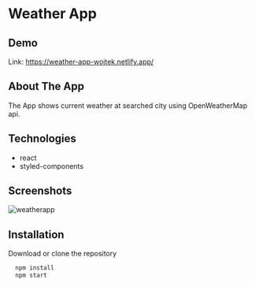 
# Weather App



## Demo

Link: https://weather-app-wojtek.netlify.app/


## About The App

The App shows current weather at searched city using OpenWeatherMap api.
## Technologies

* react
* styled-components

## Screenshots

![weatherapp](https://wojtekk-dev.netlify.app/img/screens/weatherapp.png)


## Installation

Download or clone the repository

```bash
  npm install 
  npm start
```
    
